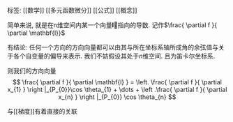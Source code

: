 标签: [[数学]] [[多元函数微分]] [[公式]] [[概念]]

简单来说, 就是在n维空间内某一个向量$\mathbf{\vec{l}}$指向的导数. 记作$\frac{ \partial f }{ \partial \mathbf{l}}$

有结论: 任何一个方向的方向向量都可以由其与所在坐标系轴所成角的余弦值与关于各个自变量的偏导来表示. 我们不妨假设其处于$n$维空间. 且为笛卡尔坐标系. 

则我们的方向向量
$$
\frac{ \partial f }{ \partial \mathbf{l} } = \left. \frac{ \partial f }{ \partial x_{1} } \right |_{P_{0}}\cos \theta_{1} + \dots + \left .\frac{ \partial f }{ \partial x_{n} } \right |_{P_{0}} \cos \theta_{n}
$$

与[[梯度]]有着直接的关联